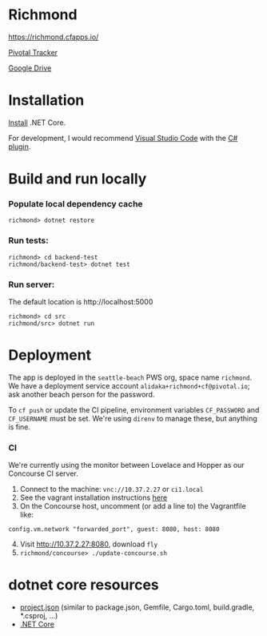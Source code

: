 # Richmond
https://richmond.cfapps.io/

[Pivotal Tracker](https://www.pivotaltracker.com/n/projects/1948575)

[Google Drive](https://drive.google.com/drive/folders/0Bz7GxM1Uu1OyLTNYT19IRWU5VGM)

# Installation
[Install](https://www.microsoft.com/net/core) .NET Core.

For development, I would recommend [Visual Studio Code](https://code.visualstudio.com/) with the [C# plugin](https://marketplace.visualstudio.com/items?itemName=ms-vscode.csharp).

# Build and run locally
### Populate local dependency cache
`richmond> dotnet restore`

### Run tests:
```
richmond> cd backend-test
richmond/backend-test> dotnet test
```

### Run server:
The default location is http://localhost:5000
```
richmond> cd src
richmond/src> dotnet run
```

# Deployment
The app is deployed in the `seattle-beach` PWS org, space name `richmond`. We have a deployment service account `alidaka+richmond+cf@pivotal.io`; ask another beach person for the password.

To `cf push` or update the CI pipeline, environment variables `CF_PASSWORD` and `CF_USERNAME` must be set. We're using `direnv` to manage these, but anything is fine.

### CI
We're currently using the monitor between Lovelace and Hopper as our Concourse CI server.

1. Connect to the machine: `vnc://10.37.2.27` or `ci1.local`
2. See the vagrant installation instructions [here](https://concourse.ci/vagrant.html)
3. On the Concourse host, uncomment (or add a line to) the Vagrantfile like:
```
config.vm.network "forwarded_port", guest: 8080, host: 8080
```
4. Visit http://10.37.2.27:8080, download `fly`
5. `richmond/concourse> ./update-concourse.sh`

# dotnet core resources
- [project.json](https://docs.microsoft.com/en-us/dotnet/articles/core/tools/project-json) (similar to package.json, Gemfile, Cargo.toml, build.gradle, *.csproj, ...)
- [.NET Core](https://docs.microsoft.com/en-us/dotnet)

